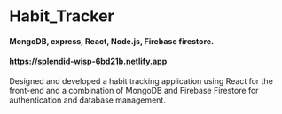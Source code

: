 # Habit_Tracker
#### MongoDB, express, React, Node.js, Firebase firestore.
#### https://splendid-wisp-6bd21b.netlify.app


Designed and developed a habit tracking application using React for the front-end and a combination of MongoDB and Firebase Firestore for authentication and database management.


